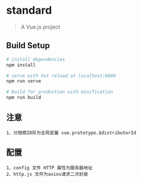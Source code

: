 # standard

> A Vue.js project

## Build Setup

``` bash
# install dependencies
npm install

# serve with hot reload at localhost:8080
npm run serve

# build for production with minification
npm run build

```

## 注意

	1、分销商ID存为全局变量 vue.prototype.$distributorId

## 配置

	1、config 文件 HTTP 属性为服务器地址
	2、http.js 文件为axios请求二次封装
